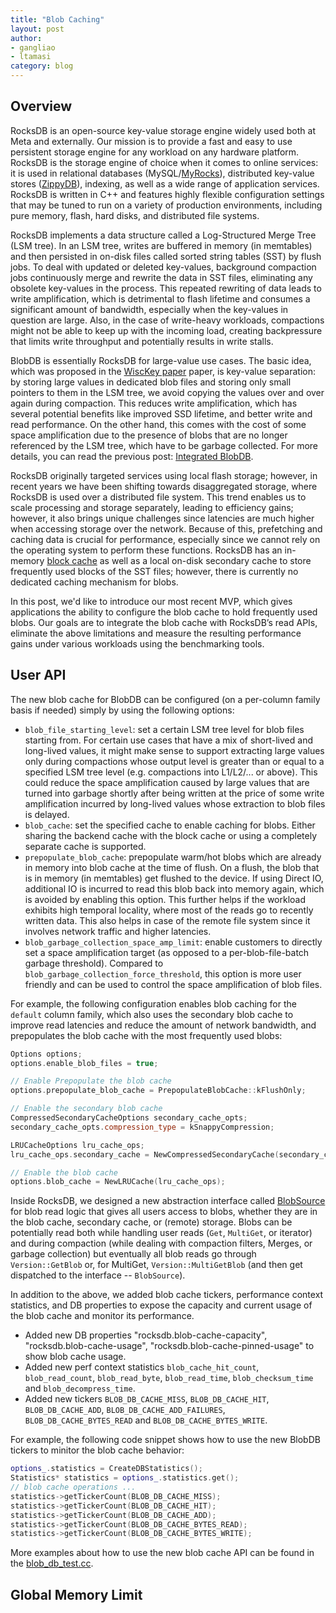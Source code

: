 ```yaml
---
title: "Blob Caching"
layout: post
author:
- gangliao
- ltamasi
category: blog
---
```


## Overview

RocksDB is an open-source key-value storage engine widely used both at Meta and externally. Our mission is to provide a fast and easy to use persistent storage engine for any workload on any hardware platform. RocksDB is the storage engine of choice when it comes to online services: it is used in relational databases (MySQL/[MyRocks](https://vldb.org/pvldb/vol13/p3217-matsunobu.pdf)), distributed key-value stores ([ZippyDB](https://engineering.fb.com/2021/08/06/core-data/zippydb/)), indexing, as well as a wide range of application services. RocksDB is written in C++ and features highly flexible configuration settings that may be tuned to run on a variety of production environments, including pure memory, flash, hard disks, and distributed file systems.

RocksDB implements a data structure called a Log-Structured Merge Tree (LSM tree). In an LSM tree, writes are buffered in memory (in memtables) and then persisted in on-disk files called sorted string tables (SST) by flush jobs.  To deal with updated or deleted key-values, background compaction jobs continuously merge and rewrite the data in SST files, eliminating any obsolete key-values in the process. This repeated rewriting of data leads to write amplification, which is detrimental to flash lifetime and consumes a significant amount of bandwidth, especially when the key-values in question are large. Also, in the case of write-heavy workloads, compactions might not be able to keep up with the incoming load, creating backpressure that limits write throughput and potentially results in write stalls.

BlobDB is essentially RocksDB for large-value use cases. The basic idea, which was proposed in the [WiscKey paper](https://www.usenix.org/system/files/conference/fast16/fast16-papers-lu.pdf) paper, is key-value separation: by storing large values in dedicated blob files and storing only small pointers to them in the LSM tree, we avoid copying the values over and over again during compaction. This reduces write amplification, which has several potential benefits like improved SSD lifetime, and better write and read performance. On the other hand, this comes with the cost of some space amplification due to the presence of blobs that are no longer referenced by the LSM tree, which have to be garbage collected. For more details, you can read the previous post: [Integrated BlobDB](http://rocksdb.org/blog/2021/05/26/integrated-blob-db.html).


RocksDB originally targeted services using local flash storage; however, in recent years we have been shifting towards disaggregated storage, where RocksDB is used over a distributed file system. This trend enables us to scale processing and storage separately, leading to efficiency gains; however, it also brings unique challenges since latencies are much higher when accessing storage over the network. Because of this, prefetching and caching data is crucial for performance, especially since we cannot rely on the operating system to perform these functions. RocksDB has an in-memory [block cache](https://github.com/facebook/rocksdb/wiki/Block-Cache) as well as a local on-disk secondary cache to store frequently used blocks of the SST files; however, there is currently no dedicated caching mechanism for blobs. 

In this post, we'd like to introduce our most recent MVP, which gives applications the ability to configure the blob cache to hold frequently used blobs. Our goals are to integrate the blob cache with RocksDB’s read APIs, eliminate the above limitations and measure the resulting performance gains under various workloads using the benchmarking tools.

## User API

The new blob cache for BlobDB can be configured (on a per-column family basis if needed) simply by using the following options:

* `blob_file_starting_level`: set a certain LSM tree level for blob files starting from. For certain use cases that have a mix of short-lived and long-lived values, it might make sense to support extracting large values only during compactions whose output level is greater than or equal to a specified LSM tree level (e.g. compactions into L1/L2/... or above). This could reduce the space amplification caused by large values that are turned into garbage shortly after being written at the price of some write amplification incurred by long-lived values whose extraction to blob files is delayed.
* `blob_cache`: set the specified cache to enable caching for blobs. Either sharing the backend cache with the block cache or using a completely separate cache is supported. 
* `prepopulate_blob_cache`: prepopulate warm/hot blobs which are already in memory into blob cache at the time of flush. On a flush, the blob that is in memory (in memtables) get flushed to the device. If using Direct IO, additional IO is incurred to read this blob back into memory again, which is avoided by enabling this option. This further helps if the workload exhibits high temporal locality, where most of the reads go to recently written data. This also helps in case of the remote file system since it involves network traffic and higher latencies.
* `blob_garbage_collection_space_amp_limit`: enable customers to directly set a space amplification target (as opposed to a per-blob-file-batch garbage threshold). Compared to `blob_garbage_collection_force_threshold`,
this option is more user friendly and can be used to control the space amplification of blob files. 


For example, the following configuration enables blob caching for the `default` column family, which also uses the secondary blob cache to improve read latencies and reduce the amount of network bandwidth, and prepopulates the blob cache with the most frequently used blobs:

```c++
Options options;
options.enable_blob_files = true;

// Enable Prepopulate the blob cache
options.prepopulate_blob_cache = PrepopulateBlobCache::kFlushOnly;

// Enable the secondary blob cache
CompressedSecondaryCacheOptions secondary_cache_opts;
secondary_cache_opts.compression_type = kSnappyCompression;

LRUCacheOptions lru_cache_ops;
lru_cache_ops.secondary_cache = NewCompressedSecondaryCache(secondary_cache_opts);

// Enable the blob cache
options.blob_cache = NewLRUCache(lru_cache_ops);
```

Inside RocksDB, we designed a new abstraction interface called [BlobSource](https://github.com/facebook/rocksdb/blob/7.5.fb/db/blob/blob_source.h#L26-L136) for blob read logic that gives all users access to blobs, whether they are in the blob cache, secondary cache, or (remote) storage. Blobs can be potentially read both while handling user reads (`Get`, `MultiGet`, or iterator) and during compaction (while dealing with compaction filters, Merges, or garbage collection) but eventually all blob reads go through `Version::GetBlob` or, for MultiGet, `Version::MultiGetBlob` (and then get dispatched to the interface -- `BlobSource`).

In addition to the above, we added blob cache tickers, performance context statistics, and DB properties to expose the capacity and current usage of the blob cache and monitor its performance.

* Added new DB properties "rocksdb.blob-cache-capacity", "rocksdb.blob-cache-usage", "rocksdb.blob-cache-pinned-usage" to show blob cache usage.
* Added new perf context statistics `blob_cache_hit_count`, `blob_read_count`, `blob_read_byte`, `blob_read_time`, `blob_checksum_time` and `blob_decompress_time`.
* Added new tickers `BLOB_DB_CACHE_MISS`, `BLOB_DB_CACHE_HIT`, `BLOB_DB_CACHE_ADD`, `BLOB_DB_CACHE_ADD_FAILURES`, `BLOB_DB_CACHE_BYTES_READ` and `BLOB_DB_CACHE_BYTES_WRITE`.

For example, the following code snippet shows how to use the new BlobDB tickers to minitor the blob cache behavior:

```c++
options_.statistics = CreateDBStatistics();
Statistics* statistics = options_.statistics.get();
// blob cache operations ...
statistics->getTickerCount(BLOB_DB_CACHE_MISS);
statistics->getTickerCount(BLOB_DB_CACHE_HIT);
statistics->getTickerCount(BLOB_DB_CACHE_ADD);
statistics->getTickerCount(BLOB_DB_CACHE_BYTES_READ);
statistics->getTickerCount(BLOB_DB_CACHE_BYTES_WRITE);
```

More examples about how to use the new blob cache API can be found in the [blob_db_test.cc](https://github.com/facebook/rocksdb/blob/7.5.fb/db/blob/blob_source_test.cc).

## Global Memory Limit

